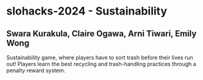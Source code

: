 # slohacks-2024 - Sustainability
## Swara Kurakula, Claire Ogawa, Arni Tiwari, Emily Wong

Sustainability game, where players have to sort trash before their lives run out! Players learn the best recycling and trash-handling practices through a penalty reward system. 
